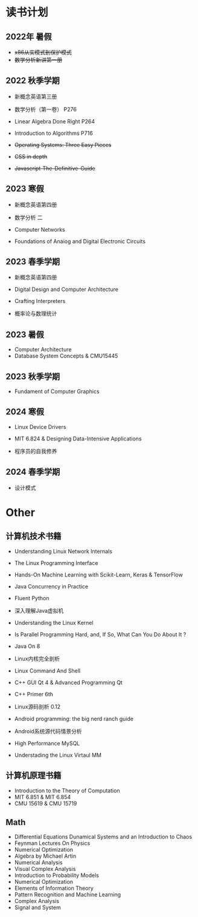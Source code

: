 # 读书计划

## 2022年 暑假

- ~~x86从实模式到保护模式~~
- <del>数学分析新讲第一册 </del>


## 2022 秋季学期

- 新概念英语第三册 

- 数学分析（第一卷） P276

- Linear Algebra Done Right P264 

- Introduction to Algorithms P716

- <del>Operating Systems: Three Easy Pieces </del>

- <del>CSS in depth</del>

- <del>Javascript-The-Definitive-Guide</del>

	



## 2023 寒假

- 新概念英语第四册 

- 数学分析 二

- Computer Networks

- Foundations of Anaiog and Digital Electronic Circuits 

	




## 2023 春季学期

- 新概念英语第四册 

- Digital Design and Computer Architecture 

- Crafting Interpreters

- 概率论与数理统计

	

## 2023 暑假

- Computer Architecture
- Database System Concepts & CMU15445



## 2023 秋季学期

- Fundament of Computer Graphics

	


## 2024 寒假

- Linux Device Drivers 

- MIT 6.824 & Designing Data-Intensive Applications

- 程序员的自我修养

	

	

## 2024 春季学期

- 设计模式 













# Other

## 计算机技术书籍

- Understanding Linux Network Internals 

- The Linux Programming Interface

- Hands-On Machine Learning with Scikit-Learn, Keras & TensorFlow

- Java Concurrency in Practice

- Fluent Python

- 深入理解Java虚拟机

- Understanding the Linux Kernel 

- Is Parallel Programming Hard, and, If So, What Can You Do About It ? 

- Java On 8

- Linux内核完全剖析

- Linux Command And Shell

- C++ GUI Qt 4 & Advanced Programming Qt

- C++ Primer 6th

- Linux源码剖析 0.12

- Android programming: the big nerd ranch guide

- Android系统源代码情景分析

- High Performance MySQL

- Understading the Linux Virtaul MM

	

	

	




## 计算机原理书籍 

- Introduction to the Theory of Computation
- MIT 6.851 &  MIT 6.854 
- CMU 15619 & CMU 15719 




## Math

- Differential Equations Dunamical Systems and an Introduction to Chaos
- Feynman Lectures On Physics
- Numerical Optimization
- Algebra by Michael Artin
- Numerical Analysis
- Visual Complex Analysis
- Introduction to Probability Models
- Numerical Optimization
- Elements of Information Theory
- Pattern Recognition and Machine Learning
- Complex Analysis 
- Signal and System







